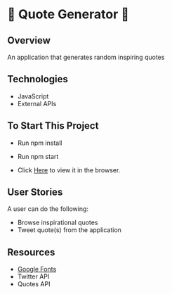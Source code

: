 
# :repeat: Quote Generator :page_with_curl:




## Overview
An application that generates random inspiring quotes 



## Technologies 
- JavaScript
- External APIs 



## To Start This Project
- Run npm install
- Run npm start 

-  Click [Here](http://127.0.0.1:5500/index.html) to view it in the browser.



## User Stories
A user can do the following: 
- Browse inspirational quotes
- Tweet quote(s) from the application



## Resources
- [Google Fonts](https://fonts.google.com/)
- Twitter API
- Quotes API
